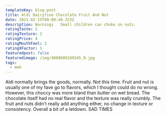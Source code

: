 ```yaml
---
templateKey: blog-post
title: Aldi Dairyfine Chocolate Fruit And Nut
date: 2021-02-15T08:09:49.323Z
description: Warnings	Small children can choke on nuts.
ratingTaste: 2
ratingTexture: 2
ratingPrice: 4
ratingMouthFeel: 2
ratingXFactor: 1
featuredpost: false
featuredimage: /img/4088600189345_0.jpg
tags:
  - meh
---
```

Aldi normally brings the goods, normally. Not this time. Fruit and nut is usually one of my fave go to flavors, which I thought could do no wrong. However, this choccy was more bland than butter on wet bread. The chocolate itself had no real flavor and the texture was really crumbly. The fruit and nuts didn't really add anything either, no change in texture or consistency. Overall a bit of a letdown. SAD TIMES